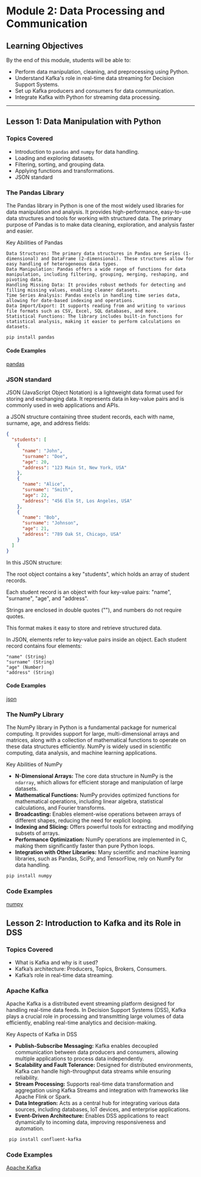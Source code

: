 # Module 2: Data Processing and Communication

## Learning Objectives
By the end of this module, students will be able to:
- Perform data manipulation, cleaning, and preprocessing using Python.
- Understand Kafka's role in real-time data streaming for Decision Support Systems.
- Set up Kafka producers and consumers for data communication.
- Integrate Kafka with Python for streaming data processing.

---

## Lesson 1: Data Manipulation with Python
### Topics Covered
- Introduction to `pandas` and `numpy` for data handling.
- Loading and exploring datasets.
- Filtering, sorting, and grouping data.
- Applying functions and transformations.
- JSON standard



### The Pandas Library

The Pandas library in Python is one of the most widely used libraries for data manipulation and analysis. It provides high-performance, easy-to-use data structures and tools for working with structured data. The primary purpose of Pandas is to make data cleaning, exploration, and analysis faster and easier.

Key Abilities of Pandas

    Data Structures: The primary data structures in Pandas are Series (1-dimensional) and DataFrame (2-dimensional). These structures allow for easy handling of heterogeneous data types.
    Data Manipulation: Pandas offers a wide range of functions for data manipulation, including filtering, grouping, merging, reshaping, and pivoting data.
    Handling Missing Data: It provides robust methods for detecting and filling missing values, enabling cleaner datasets.
    Time Series Analysis: Pandas excels in handling time series data, allowing for date-based indexing and operations.
    Data Import/Export: It supports reading from and writing to various file formats such as CSV, Excel, SQL databases, and more.
    Statistical Functions: The library includes built-in functions for statistical analysis, making it easier to perform calculations on datasets.
~~~bash
pip install pandas
~~~

#### Code Examples
[pandas](pandas-fundamentals.py)


### JSON standard

JSON (JavaScript Object Notation) is a lightweight data format used for storing and exchanging data. It represents data in key-value pairs and is commonly used in web applications and APIs.

a JSON structure containing three student records, each with name, surname, age, and address fields:
~~~json
{
  "students": [
    {
      "name": "John",
      "surname": "Doe",
      "age": 20,
      "address": "123 Main St, New York, USA"
    },
    {
      "name": "Alice",
      "surname": "Smith",
      "age": 22,
      "address": "456 Elm St, Los Angeles, USA"
    },
    {
      "name": "Bob",
      "surname": "Johnson",
      "age": 21,
      "address": "789 Oak St, Chicago, USA"
    }
  ]
}

~~~

In this JSON structure:

The root object contains a key "students", which holds an array of student records.

Each student record is an object with four key-value pairs: "name", "surname", "age", and "address".

Strings are enclosed in double quotes (""), and numbers do not require quotes.

This format makes it easy to store and retrieve structured data.

In JSON, elements refer to key-value pairs inside an object. Each student record contains four elements:

    "name" (String)
    "surname" (String)
    "age" (Number)
    "address" (String)



#### Code Examples
[json](json-standard.py)



### The NumPy Library

The NumPy library in Python is a fundamental package for numerical computing. It provides support for large, multi-dimensional arrays and matrices, along with a collection of mathematical functions to operate on these data structures efficiently. NumPy is widely used in scientific computing, data analysis, and machine learning applications.

Key Abilities of NumPy

- **N-Dimensional Arrays:** The core data structure in NumPy is the `ndarray`, which allows for efficient storage and manipulation of large datasets.
- **Mathematical Functions:** NumPy provides optimized functions for mathematical operations, including linear algebra, statistical calculations, and Fourier transforms.
- **Broadcasting:** Enables element-wise operations between arrays of different shapes, reducing the need for explicit looping.
- **Indexing and Slicing:** Offers powerful tools for extracting and modifying subsets of arrays.
- **Performance Optimization:** NumPy operations are implemented in C, making them significantly faster than pure Python loops.
- **Integration with Other Libraries:** Many scientific and machine learning libraries, such as Pandas, SciPy, and TensorFlow, rely on NumPy for data handling.

~~~bash
pip install numpy
~~~

### Code Examples
[numpy](numpy-fundamentals.py)

## Lesson 2: Introduction to Kafka and its Role in DSS
### Topics Covered
- What is Kafka and why is it used?
- Kafka’s architecture: Producers, Topics, Brokers, Consumers.
- Kafka’s role in real-time data streaming.

### Apache Kafka
Apache Kafka is a distributed event streaming platform designed for handling real-time data feeds. In Decision Support Systems (DSS), Kafka plays a crucial role in processing and transmitting large volumes of data efficiently, enabling real-time analytics and decision-making.  

Key Aspects of Kafka in DSS  

- **Publish-Subscribe Messaging:** Kafka enables decoupled communication between data producers and consumers, allowing multiple applications to process data independently.  
- **Scalability and Fault Tolerance:** Designed for distributed environments, Kafka can handle high-throughput data streams while ensuring reliability.  
- **Stream Processing:** Supports real-time data transformation and aggregation using Kafka Streams and integration with frameworks like Apache Flink or Spark.  
- **Data Integration:** Acts as a central hub for integrating various data sources, including databases, IoT devices, and enterprise applications.  
- **Event-Driven Architecture:** Enables DSS applications to react dynamically to incoming data, improving responsiveness and automation.  

~~~bash
 pip install confluent-kafka
~~~ 

### Code Examples
[Apache Kafka](consumer1.py)


